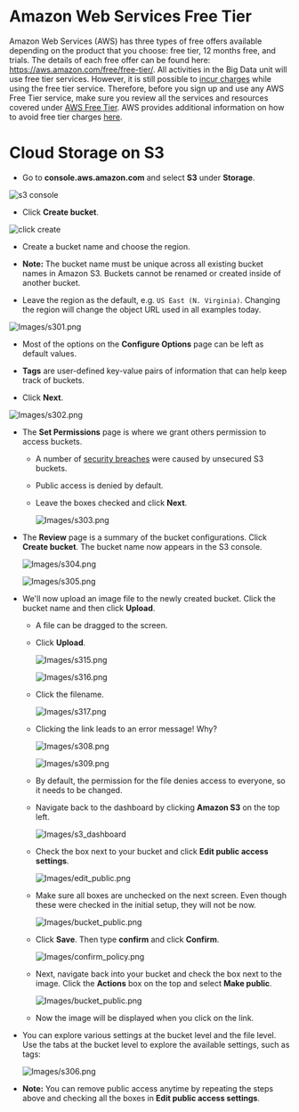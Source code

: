 # Amazon Web Services Free Tier
Amazon Web Services (AWS) has three types of free offers available depending on the product that you choose: free tier, 12 months free, and trials. The details of each free offer can be found here: https://aws.amazon.com/free/free-tier/.
All activities in the Big Data unit will use free tier services. However, it is still possible to [incur charges](https://aws.amazon.com/getting-started/hands-on/control-your-costs-free-tier-budgets/) while using the free tier service. Therefore, before you sign up and use any AWS Free Tier service, make sure you review all the services and resources covered under [AWS Free Tier](https://aws.amazon.com/free/). AWS provides additional information on how to avoid free tier charges [here](https://aws.amazon.com/getting-started/hands-on/control-your-costs-free-tier-budgets/).


# Cloud Storage on S3

* Go to **console.aws.amazon.com** and select **S3** under **Storage**.

![s3 console](Images/s3_console.png)

* Click **Create bucket**.

![click create](Images/create_bucket.png)

* Create a bucket name and choose the region.

* **Note:** The bucket name must be unique across all existing bucket names in Amazon S3. Buckets cannot be renamed or created inside of another bucket.

* Leave the region as the default, e.g. `US East (N. Virginia)`. Changing the region will change the object URL used in all examples today.

![Images/s301.png](Images/s301.png)

* Most of the options on the **Configure Options** page can be left as default values.

* **Tags** are user-defined key-value pairs of information that can help keep track of buckets.

* Click **Next**.

![Images/s302.png](Images/s302.png)

* The **Set Permissions** page is where we grant others permission to access buckets.

  * A number of [security breaches](https://securityboulevard.com/2018/01/leaky-buckets-10-worst-amazon-s3-breaches/) were caused by unsecured S3 buckets.
  
  * Public access is denied by default.

  * Leave the boxes checked and click **Next**.

    ![Images/s303.png](Images/s303.png)

* The **Review** page is a summary of the bucket configurations. Click **Create bucket**. The bucket name now appears in the S3 console.

    ![Images/s304.png](Images/s304.png)

    ![Images/s305.png](Images/s305.png)

* We'll now upload an image file to the newly created bucket. Click the bucket name and then click **Upload**.

  * A file can be dragged to the screen.

  * Click **Upload**.

    ![Images/s315.png](Images/s315.png)

    ![Images/s316.png](Images/s316.png)

  * Click the filename.

    ![Images/s317.png](Images/s317.png)

  * Clicking the link leads to an error message! Why?

    ![Images/s308.png](Images/s308.png)

    ![Images/s309.png](Images/s309.png)

  * By default, the permission for the file denies access to everyone, so it needs to be changed.

  * Navigate back to the dashboard by clicking **Amazon S3** on the top left.

    ![Images/s3_dashboard](Images/s3_dashboard.png)

  * Check the box next to your bucket and click **Edit public access settings**.

    ![Images/edit_public.png](Images/edit_public.png)

  * Make sure all boxes are unchecked on the next screen. Even though these were checked in the initial setup, they will not be now.

    ![Images/bucket_public.png](Images/bucket_policy.png)

  * Click **Save**. Then type **confirm** and click **Confirm**.

    ![Images/confirm_policy.png](Images/confirm_policy.png)

  * Next, navigate back into your bucket and check the box next to the image. Click the **Actions** box on the top and select **Make public**.

    ![Images/bucket_public.png](Images/bucket_public.png)

  * Now the image will be displayed when you click on the link.

* You can explore various settings at the bucket level and the file level. Use the tabs at the bucket level to explore the available settings, such as tags:

  ![Images/s306.png](Images/s306.png)

* **Note:** You can remove public access anytime by repeating the steps above and checking all the boxes in **Edit public access settings**.
